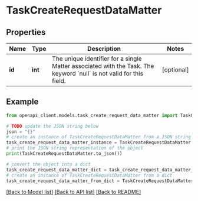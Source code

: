 # TaskCreateRequestDataMatter


## Properties

Name | Type | Description | Notes
------------ | ------------- | ------------- | -------------
**id** | **int** | The unique identifier for a single Matter associated with the Task. The keyword &#x60;null&#x60; is not valid for this field. | [optional] 

## Example

```python
from openapi_client.models.task_create_request_data_matter import TaskCreateRequestDataMatter

# TODO update the JSON string below
json = "{}"
# create an instance of TaskCreateRequestDataMatter from a JSON string
task_create_request_data_matter_instance = TaskCreateRequestDataMatter.from_json(json)
# print the JSON string representation of the object
print(TaskCreateRequestDataMatter.to_json())

# convert the object into a dict
task_create_request_data_matter_dict = task_create_request_data_matter_instance.to_dict()
# create an instance of TaskCreateRequestDataMatter from a dict
task_create_request_data_matter_from_dict = TaskCreateRequestDataMatter.from_dict(task_create_request_data_matter_dict)
```
[[Back to Model list]](../README.md#documentation-for-models) [[Back to API list]](../README.md#documentation-for-api-endpoints) [[Back to README]](../README.md)


